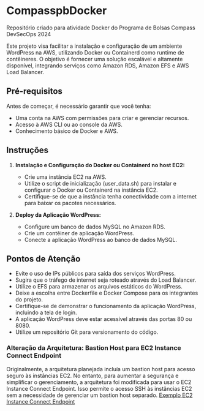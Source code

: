 # CompasspbDocker
Repositório criado para atividade Docker do Programa de Bolsas Compass DevSecOps 2024

Este projeto visa facilitar a instalação e configuração de um ambiente WordPress na AWS, utilizando Docker ou Containerd como runtime de contêineres. O objetivo é fornecer uma solução escalável e altamente disponível, integrando serviços como Amazon RDS, Amazon EFS e AWS Load Balancer.

## Pré-requisitos

Antes de começar, é necessário garantir que você tenha:

- Uma conta na AWS com permissões para criar e gerenciar recursos.
- Acesso à AWS CLI ou ao console da AWS.
- Conhecimento básico de Docker e AWS.

## Instruções

1. **Instalação e Configuração do Docker ou Containerd no host EC2:**
   - Crie uma instância EC2 na AWS.
   - Utilize o script de inicialização (user_data.sh) para instalar e configurar o Docker ou Containerd na instância EC2.
   - Certifique-se de que a instância tenha conectividade com a internet para baixar os pacotes necessários.

2. **Deploy da Aplicação WordPress:**
   - Configure um banco de dados MySQL no Amazon RDS.
   - Crie um contêiner de aplicação WordPress.
   - Conecte a aplicação WordPress ao banco de dados MySQL.



## Pontos de Atenção

- Evite o uso de IPs públicos para saída dos serviços WordPress.
- Sugira que o tráfego de internet seja roteado através do Load Balancer.
- Utilize o EFS para armazenar os arquivos estáticos do WordPress.
- Deixe a escolha entre Dockerfile e Docker Compose para os integrantes do projeto.
- Certifique-se de demonstrar o funcionamento da aplicação WordPress, incluindo a tela de login.
- A aplicação WordPress deve estar acessível através das portas 80 ou 8080.
- Utilize um repositório Git para versionamento do código.



### Alteração da Arquitetura: Bastion Host para EC2 Instance Connect Endpoint

Originalmente, a arquitetura planejada incluía um bastion host para acesso seguro às instâncias EC2. No entanto, para aumentar a segurança e simplificar o gerenciamento, a arquitetura foi modificada para usar o EC2 Instance Connect Endpoint. Isso permite o acesso SSH às instâncias EC2 sem a necessidade de gerenciar um bastion host separado.
[Exemplo EC2 Instance Connect Endpoint](https://www.google.com/url?sa=i&url=https%3A%2F%2Fdev.to%2Faws-builders%2Fec2-instance-connect-endpoint-part-1-2k5n&psig=AOvVaw3FdS1_0Lo1VIy1wxtti4HM&ust=1711826606018000&source=images&cd=vfe&opi=89978449&ved=0CBIQjRxqFwoTCOC19qqZmoUDFQAAAAAdAAAAABAR)


